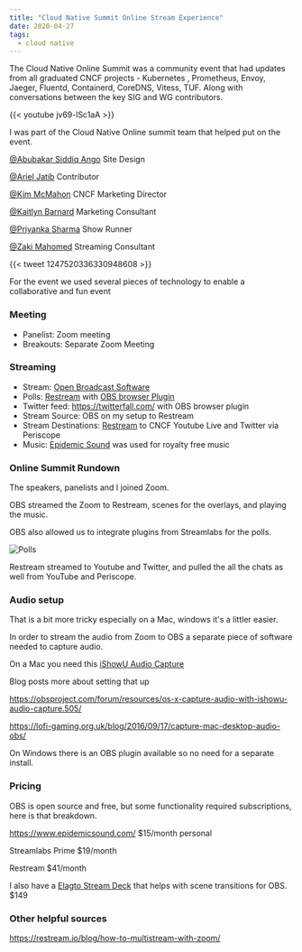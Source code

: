 ```yaml
---
title: "Cloud Native Summit Online Stream Experience"
date: 2020-04-27
tags:
  - cloud native
---
```


The Cloud Native Online Summit was a community event that had updates from all graduated CNCF projects - Kubernetes
, Prometheus, Envoy, Jaeger, Fluentd, Containerd, CoreDNS, Vitess, TUF. Along with conversations between the key SIG
 and WG contributors.

{{< youtube jv69-lSc1aA >}}

I was part of the Cloud Native Online summit team that helped put on the event. 

[@Abubakar Siddiq Ango](https://cloud-native.slack.com/archives/D012ZQXSYHF) Site Design

[@Ariel Jatib](https://cloud-native.slack.com/archives/D0117CCEZ28) Contributor

[@Kim McMahon](https://cloud-native.slack.com/archives/D011FDP57S9) CNCF Marketing Director

[@Kaitlyn Barnard](https://cloud-native.slack.com/archives/D011FNKHNBF) Marketing Consultant

[@Priyanka Sharma](https://cloud-native.slack.com/archives/D010VNSRP6D) Show Runner 

[@Zaki Mahomed](https://cloud-native.slack.com/archives/D012ZQWRZEV) Streaming Consultant

{{< tweet 1247520336330948608 >}}

For the event we used several pieces of technology to enable a collaborative and fun event

### Meeting

* Panelist: Zoom meeting 
* Breakouts: Separate Zoom Meeting 

### Streaming

* Stream: [Open Broadcast Software](https://obsproject.com/) 
* Polls: [Restream](https://restream.io/) with [OBS browser Plugin](https://obsproject.com/forum/resources/browser-plugin.115/)
* Twitter feed: https://twitterfall.com/ with OBS browser plugin
* Stream Source: OBS on my setup to Restream
* Stream Destinations: [Restream](https://restream.io/) to CNCF Youtube Live and Twitter via Periscope
* Music: [Epidemic Sound](https://www.epidemicsound.com/) was used for royalty free music

###  Online Summit Rundown 

The speakers, panelists and I joined Zoom. 

OBS streamed the Zoom to Restream, scenes for the overlays, and playing the music. 

OBS also allowed us to integrate plugins from Streamlabs for the polls.

![Polls](/img/2020-cloudnaitve-summit-polls.png)

Restream streamed to Youtube and Twitter, and pulled the all the chats as well from YouTube and
 Periscope. 

### Audio setup 

That is a bit more tricky especially on a Mac, windows it's a littler easier.

In order to stream the audio from Zoom to OBS a separate piece of software needed to capture audio.

On a Mac you need this [iShowU Audio Capture](https://support.shinywhitebox.com/hc/en-us/articles/204161459-Installing-iShowU-Audio-Capture)

Blog posts more about setting that up

https://obsproject.com/forum/resources/os-x-capture-audio-with-ishowu-audio-capture.505/

https://lofi-gaming.org.uk/blog/2016/09/17/capture-mac-desktop-audio-obs/

On Windows there is an OBS plugin available so no need for a separate install.

### Pricing

OBS is open source and free, but some functionality required subscriptions, here is that breakdown. 

https://www.epidemicsound.com/  $15/month personal 

Streamlabs  Prime $19/month

Restream  $41/month

I also have a [Elagto Stream Deck](https://www.elgato.com/en/gaming/stream-deck) that helps with scene transitions for
 OBS.  $149

### Other helpful sources

https://restream.io/blog/how-to-multistream-with-zoom/


